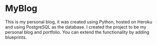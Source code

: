 # MyBlog

This is my personal blog, it was created using Python, hosted on Heroku and using PostgreSQL as the database. I created the project to be my personal blog and portfolio. You can extend the functionality by adding blueprints.